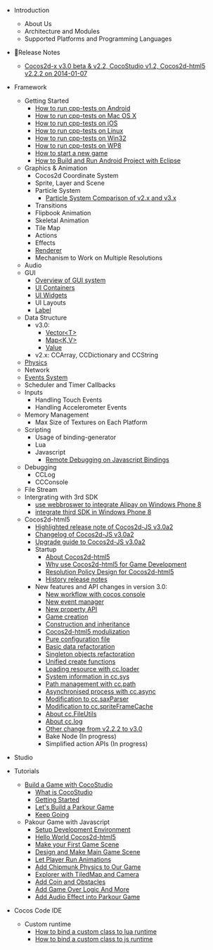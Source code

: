 - Introduction
	- About Us
	- Architecture and Modules
	- Supported Platforms and Programming Languages
- Release Notes
	- [Cocos2d-x v3.0 beta & v2.2, CocoStudio v1.2, Cocos2d-html5 v2.2.2 on 2014-01-07](../release-notes/summary-release-20140107.md)
- Framework
	- Getting Started
		- [How to run cpp-tests on Android](../manual/framework/native/getting-started/v3.0/how-to-run-cpp-tests-on-android/en.md)
		- [How to run cpp-tests on Mac OS X](../manual/framework/native/getting-started/v3.0/how-to-run-cpp-tests-on-mac-osx/en.md)
		- [How to run cpp-tests on iOS](../manual/framework/native/getting-started/v3.0/how-to-run-cpp-tests-on-ios/en.md)
		- [How to run cpp-tests on Linux](../manual/framework/native/getting-started/v3.0/how-to-run-cpp-tests-on-linux/en.md)
		- [How to run cpp-tests on Win32](../manual/framework/native/getting-started/v3.0/how-to-run-cpp-tests-on-win32/en.md)
		- [How to run cpp-tests on WP8](../manual/framework/native/getting-started/v3.0/how-to-run-cpp-tests-on-wp8/en.md)
		- [How to start a new game](../manual/framework/native/getting-started/v3.0/how-to-start-a-new-game/en.md)
		- [How to Build and Run Android Project with Eclipse](../manual/framework/native/getting-started/v3.0/how-to-build-android-project-with-eclipse/en.md)
	- Graphics & Animation
		- Cocos2d Coordinate System
		- Sprite, Layer and Scene
		- Particle System
			- [Particle System Comparison of v2.x and v3.x](../manual/framework/native/graphic/particle/v3/en.md)
		- Transitions
		- Flipbook Animation
		- Skeletal Animation
		- Tile Map
		- Actions
		- Effects
		- [Renderer](../manual/framework/native/renderer/en.md)
		- Mechanism to Work on Multiple Resolutions
	- Audio
	- GUI
		- [Overview of GUI system](../manual/framework/native/gui/overview/en.md)
        - [UI Containers](../manual/framework/native/gui/container/en.md)
        - [UI Widgets](../manual/framework/native/gui/widget/en.md)
        - UI Layouts
		- [Label](../manual/framework/native/gui/label/v3/en.md)
	- Data Structure
		- v3.0:
			- [Vector\<T\>](../manual/framework/native/data-structure/v3/vector/en.md)
			- [Map\<K,V\>](../manual/framework/native/data-structure/v3/map/en.md)
			- [Value](../manual/framework/native/data-structure/v3/value/en.md)
		- v2.x: CCArray, CCDictionary and CCString
	- [Physics](../manual/framework/native/physics/physics-integration/en.md)
	- Network
	- [Events System](../manual/framework/native/input/event-dispatcher/en.md)
	- Scheduler and Timer Callbacks
	- Inputs
		- Handling Touch Events
		- Handling Accelerometer Events
	- Memory Management
		- Max Size of Textures on Each Platform
	- Scripting
	    - Usage of binding-generator
		- Lua
		- Javascript
		    - [Remote Debugging on Javascript Bindings](../manual/framework/native/scripting/javascript/js-remote-debugger/en.md)
	- Debugging
		- CCLog
		- CCConsole
	- File Stream
	- Intergrating with 3rd SDK
		- [use webbroswer to integrate Alipay on Windows Phone 8](../manual/framework/native/sdk-integration/wp8-webbrowser/en.md)
		- [integrate third SDK in Windows Phone 8](../manual/framework/native/sdk-integration/wp8-thirdSDK/en.md)
	- Cocos2d-html5
        - [Highlighted release note of Cocos2d-JS v3.0a2](../manual/framework/html5/release-notes/v3.0a2/release-note/en.md)
        - [Changelog of Cocos2d-JS v3.0a2](../manual/framework/html5/release-notes/v3.0a2/changelog/en.md)
        - [Upgrade guide to Cocos2d-JS v3.0a2](../manual/framework/html5/release-notes/v3.0a/upgrade-guide/en.md)
		- Startup
            - [About Cocos2d-html5](../manual/framework/html5/en.md)
			- [Why use Cocos2d-html5 for Game Development](../manual/framework/html5/cocosh5-advantages/en.md)
			- [Resolution Policy Design for Cocos2d-html5](../manual/framework/html5/resolution-policy-design/en.md)
            - [History release notes](../manual/framework/html5/release-notes/en.md)
        - New features and API changes in version 3.0:
            - [New workflow with cocos console](../manual/framework/html5/cocos-console/en.md)
            - [New event manager](../manual/framework/html5/v3.0/eventManager/en.md)
            - [New property API](../manual/framework/html5/v3.0/getter-setter-api/en.md)
            - [Game creation](../manual/framework/html5/v3.0/cc-game/en.md)
            - [Construction and inheritance](../manual/framework/html5/v3.0/inheritance/en.md)
            - [Cocos2d-html5 modulization](../manual/framework/html5/v3.0/moduleconfig-json/en.md)
            - [Pure configuration file](../manual/framework/html5/v3.0/project-json/en.md)
            - [Basic data refactoration](../manual/framework/html5/v3.0/basic-data/en.md)
            - [Singleton objects refactoration](../manual/framework/html5/v3.0/singleton-objs/en.md)
            - [Unified create functions](../manual/framework/html5/v3.0/create-api/en.md)
            - [Loading resource with cc.loader](../manual/framework/html5/v3.0/cc-loader/en.md)
            - [System information in cc.sys](../manual/framework/html5/v3.0/cc-sys/en.md)
            - [Path management with cc.path](../manual/framework/html5/v3.0/cc-path/en.md)
            - [Asynchronised process with cc.async](../manual/framework/html5/v3.0/cc-async/en.md)
            - [Modification to cc.saxParser](../manual/framework/html5/v3.0/cc-saxparser/en.md)
            - [Modification to cc.spriteFrameCache](../manual/framework/html5/v3.0/cc-spriteframecache/en.md)
            - [About cc.FileUtils](../manual/framework/html5/v3.0/cc-fileutils/en.md)
            - [About cc.log](../manual/framework/html5/v3.0/cc-log/en.md)
            - [Other change from v2.2.2 to v3.0](../manual/framework/html5/v3.0/more-change-from-v2-to-v3/en.md)
            - Bake Node (In progress)
            - Simplified action APIs (In progress)
- Studio
- Tutorials
	- [Build a Game with CocoStudio](../tutorial/parkour-game-with-cocostudio/en.md)
		- [What is CocoStudio](../tutorial/parkour-game-with-cocostudio/chapter1/en.md)
		- [Getting Started](../tutorial/parkour-game-with-cocostudio/chapter2/en.md)
		- [Let's Build a Parkour Game](../tutorial/parkour-game-with-cocostudio/chapter3/en.md)
		- [Keep Going](../tutorial/parkour-game-with-cocostudio/chapter4/en.md)
	- Pakour Game with Javascript
		- [Setup Development Environment](../tutorial/parkour-game-with-javascript/chapter1/en.md)
		- [Hello World Cocos2d-html5](../tutorial/parkour-game-with-javascript/chapter2/en.md)
		- [Make your First Game Scene](../tutorial/parkour-game-with-javascript/chapter3/en.md)
		- [Design and Make Main Game Scene](../tutorial/parkour-game-with-javascript/chapter4/en.md)
		- [Let Player Run Animations](../tutorial/parkour-game-with-javascript/chapter5/en.md)
		- [Add Chipmunk Physics to Our Game](../tutorial/parkour-game-with-javascript/chapter6/en.md)
		- [Explorer with TiledMap and Camera](../tutorial/parkour-game-with-javascript/chapter7/en.md)
		- [Add Coin and Obstacles](../tutorial/parkour-game-with-javascript/chapter8/en.md)
		- [Add Game Over Logic And More](../tutorial/parkour-game-with-javascript/chapter9/en.md)
        - [Add Audio Effect into Parkour Game](../tutorial/parkour-game-with-javascript/chapter10/en.md)        
        
- Cocos Code IDE
    - Custom runtime
        - [How to bind a custom class to lua runtime](../manual/studio/cocos-code-ide/binding-custom-class-to-lua/en.md)
        - [How to bind a custom class to js runtime](../manual/studio/cocos-code-ide/binding-custom-class-to-js/en.md)
        
